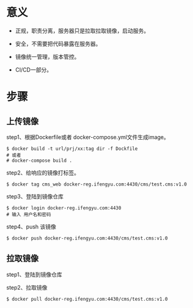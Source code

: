# 意义

* 正规，职责分离，服务器只是拉取拉取镜像，启动服务。

* 安全，不需要把代码暴露在服务器。

* 镜像统一管理，版本管控。

* CI/CD一部分。

# 步骤

## 上传镜像

step1、根据Dockerfile或者 docker-compose.yml文件生成image。

```
$ docker build -t url/prj/xx:tag dir -f Dockfile
# 或者
# docker-compose build .
```

step2、给响应的镜像打标签。

```
$ docker tag cms_web docker-reg.ifengyu.com:4430/cms/test.cms:v1.0
```

step3、登陆到镜像仓库

```
$ docker login docker-reg.ifengyu.com:4430
# 输入 用户名和密码
```

step4、push 该镜像

```
$ docker push docker-reg.ifengyu.com:4430/cms/test.cms:v1.0
```

## 拉取镜像

step1、登陆到镜像仓库

step2、拉取镜像

```
$ docker pull docker-reg.ifengyu.com:4430/cms/test.cms:v1.0
```



